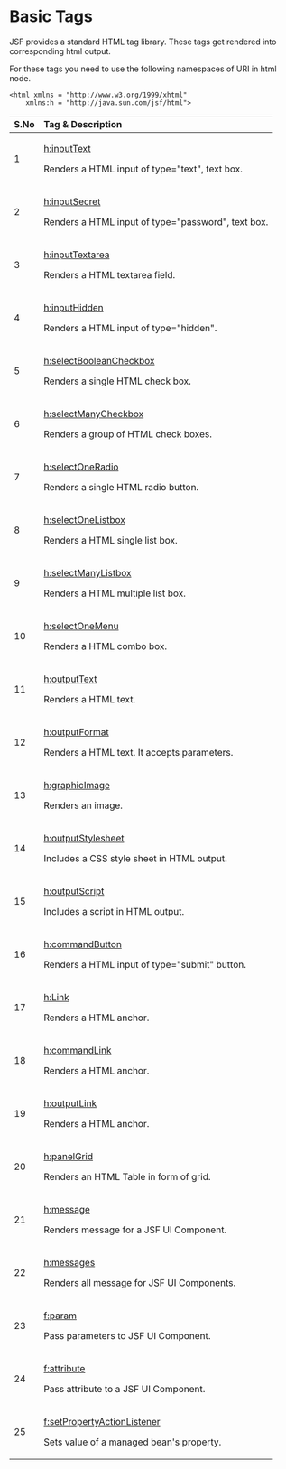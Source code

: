 # Basic Tags

JSF provides a standard HTML tag library. These tags get rendered into corresponding html output.

For these tags you need to use the following namespaces of URI in html node.

```markup
<html xmlns = "http://www.w3.org/1999/xhtml" 
    xmlns:h = "http://java.sun.com/jsf/html">
```

<table>
  <thead>
    <tr>
      <th style="text-align:left">S.No</th>
      <th style="text-align:left">Tag &amp; Description</th>
    </tr>
  </thead>
  <tbody>
    <tr>
      <td style="text-align:left">1</td>
      <td style="text-align:left">
        <p><a href="https://www.tutorialspoint.com/jsf/jsf_inputtext_tag.htm">h:inputText</a>
        </p>
        <p>Renders a HTML input of type=&quot;text&quot;, text box.</p>
      </td>
    </tr>
    <tr>
      <td style="text-align:left">2</td>
      <td style="text-align:left">
        <p><a href="https://www.tutorialspoint.com/jsf/jsf_inputsecret_tag.htm">h:inputSecret</a>
        </p>
        <p>Renders a HTML input of type=&quot;password&quot;, text box.</p>
      </td>
    </tr>
    <tr>
      <td style="text-align:left">3</td>
      <td style="text-align:left">
        <p><a href="https://www.tutorialspoint.com/jsf/jsf_inputtextarea_tag.htm">h:inputTextarea</a>
        </p>
        <p>Renders a HTML textarea field.</p>
      </td>
    </tr>
    <tr>
      <td style="text-align:left">4</td>
      <td style="text-align:left">
        <p><a href="https://www.tutorialspoint.com/jsf/jsf_inputHidden_tag.htm">h:inputHidden</a>
        </p>
        <p>Renders a HTML input of type=&quot;hidden&quot;.</p>
      </td>
    </tr>
    <tr>
      <td style="text-align:left">5</td>
      <td style="text-align:left">
        <p><a href="https://www.tutorialspoint.com/jsf/jsf_selectbooleancheckbox_tag.htm">h:selectBooleanCheckbox</a>
        </p>
        <p>Renders a single HTML check box.</p>
      </td>
    </tr>
    <tr>
      <td style="text-align:left">6</td>
      <td style="text-align:left">
        <p><a href="https://www.tutorialspoint.com/jsf/jsf_selectmanycheckbox_tag.htm">h:selectManyCheckbox</a>
        </p>
        <p>Renders a group of HTML check boxes.</p>
      </td>
    </tr>
    <tr>
      <td style="text-align:left">7</td>
      <td style="text-align:left">
        <p><a href="https://www.tutorialspoint.com/jsf/jsf_selectoneradio_tag.htm">h:selectOneRadio</a>
        </p>
        <p>Renders a single HTML radio button.</p>
      </td>
    </tr>
    <tr>
      <td style="text-align:left">8</td>
      <td style="text-align:left">
        <p><a href="https://www.tutorialspoint.com/jsf/jsf_selectonelistbox_tag.htm">h:selectOneListbox</a>
        </p>
        <p>Renders a HTML single list box.</p>
      </td>
    </tr>
    <tr>
      <td style="text-align:left">9</td>
      <td style="text-align:left">
        <p><a href="https://www.tutorialspoint.com/jsf/jsf_selectmanylistbox_tag.htm">h:selectManyListbox</a>
        </p>
        <p>Renders a HTML multiple list box.</p>
      </td>
    </tr>
    <tr>
      <td style="text-align:left">10</td>
      <td style="text-align:left">
        <p><a href="https://www.tutorialspoint.com/jsf/jsf_selectonemenu_tag.htm">h:selectOneMenu</a>
        </p>
        <p>Renders a HTML combo box.</p>
      </td>
    </tr>
    <tr>
      <td style="text-align:left">11</td>
      <td style="text-align:left">
        <p><a href="https://www.tutorialspoint.com/jsf/jsf_outputtext_tag.htm">h:outputText</a>
        </p>
        <p>Renders a HTML text.</p>
      </td>
    </tr>
    <tr>
      <td style="text-align:left">12</td>
      <td style="text-align:left">
        <p><a href="https://www.tutorialspoint.com/jsf/jsf_outputformat_tag.htm">h:outputFormat</a>
        </p>
        <p>Renders a HTML text. It accepts parameters.</p>
      </td>
    </tr>
    <tr>
      <td style="text-align:left">13</td>
      <td style="text-align:left">
        <p><a href="https://www.tutorialspoint.com/jsf/jsf_graphicimage_tag.htm">h:graphicImage</a>
        </p>
        <p>Renders an image.</p>
      </td>
    </tr>
    <tr>
      <td style="text-align:left">14</td>
      <td style="text-align:left">
        <p><a href="https://www.tutorialspoint.com/jsf/jsf_outputstylesheet_tag.htm">h:outputStylesheet</a>
        </p>
        <p>Includes a CSS style sheet in HTML output.</p>
      </td>
    </tr>
    <tr>
      <td style="text-align:left">15</td>
      <td style="text-align:left">
        <p><a href="https://www.tutorialspoint.com/jsf/jsf_outputscript_tag.htm">h:outputScript</a>
        </p>
        <p>Includes a script in HTML output.</p>
      </td>
    </tr>
    <tr>
      <td style="text-align:left">16</td>
      <td style="text-align:left">
        <p><a href="https://www.tutorialspoint.com/jsf/jsf_commandbutton_tag.htm">h:commandButton</a>
        </p>
        <p>Renders a HTML input of type=&quot;submit&quot; button.</p>
      </td>
    </tr>
    <tr>
      <td style="text-align:left">17</td>
      <td style="text-align:left">
        <p><a href="https://www.tutorialspoint.com/jsf/jsf_link_tag.htm">h:Link</a>
        </p>
        <p>Renders a HTML anchor.</p>
      </td>
    </tr>
    <tr>
      <td style="text-align:left">18</td>
      <td style="text-align:left">
        <p><a href="https://www.tutorialspoint.com/jsf/jsf_commandlink_tag.htm">h:commandLink</a>
        </p>
        <p>Renders a HTML anchor.</p>
      </td>
    </tr>
    <tr>
      <td style="text-align:left">19</td>
      <td style="text-align:left">
        <p><a href="https://www.tutorialspoint.com/jsf/jsf_outputlink_tag.htm">h:outputLink</a>
        </p>
        <p>Renders a HTML anchor.</p>
      </td>
    </tr>
    <tr>
      <td style="text-align:left">20</td>
      <td style="text-align:left">
        <p><a href="https://www.tutorialspoint.com/jsf/jsf_panelgrid_tag.htm">h:panelGrid</a>
        </p>
        <p>Renders an HTML Table in form of grid.</p>
      </td>
    </tr>
    <tr>
      <td style="text-align:left">21</td>
      <td style="text-align:left">
        <p><a href="https://www.tutorialspoint.com/jsf/jsf_message_tag.htm">h:message</a>
        </p>
        <p>Renders message for a JSF UI Component.</p>
      </td>
    </tr>
    <tr>
      <td style="text-align:left">22</td>
      <td style="text-align:left">
        <p><a href="https://www.tutorialspoint.com/jsf/jsf_messages_tag.htm">h:messages</a>
        </p>
        <p>Renders all message for JSF UI Components.</p>
      </td>
    </tr>
    <tr>
      <td style="text-align:left">23</td>
      <td style="text-align:left">
        <p><a href="https://www.tutorialspoint.com/jsf/jsf_param_tag.htm">f:param</a>
        </p>
        <p>Pass parameters to JSF UI Component.</p>
      </td>
    </tr>
    <tr>
      <td style="text-align:left">24</td>
      <td style="text-align:left">
        <p><a href="https://www.tutorialspoint.com/jsf/jsf_attribute_tag.htm">f:attribute</a>
        </p>
        <p>Pass attribute to a JSF UI Component.</p>
      </td>
    </tr>
    <tr>
      <td style="text-align:left">25</td>
      <td style="text-align:left">
        <p><a href="https://www.tutorialspoint.com/jsf/jsf_setpropertyactionlistener_tag.htm">f:setPropertyActionListener</a>
        </p>
        <p>Sets value of a managed bean&apos;s property.</p>
      </td>
    </tr>
  </tbody>
</table>

